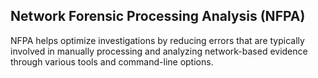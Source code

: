## Network Forensic Processing Analysis (NFPA)
NFPA helps optimize investigations by reducing errors that are typically involved in manually processing and analyzing network-based evidence through various tools and command-line options. 
